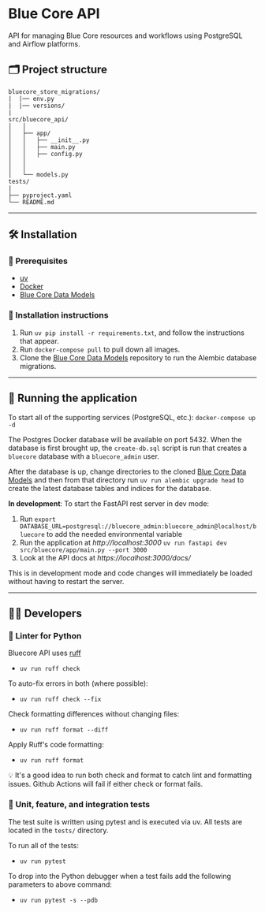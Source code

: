 # Blue Core API

API for managing Blue Core resources and workflows using PostgreSQL and Airflow platforms.


## 🗂️ Project structure
```
bluecore_store_migrations/
|  |── env.py
|  |── versions/
|
src/bluecore_api/
│   │
│   ├── app/
│   │   ├── __init__.py
│   │   ├── main.py
│   │   ├── config.py
│   │   
│   │  
│   └── models.py
tests/
|
├── pyproject.yaml
└── README.md
```

---

## 🛠️ Installation

### 🧰 Prerequisites
- [uv](https://github.com/astral-sh/uv)
- [Docker](https://www.docker.com/)
- [Blue Core Data Models][BLUECORE_MODELS]
 
### 🔧 Installation instructions
1.  Run `uv pip install -r requirements.txt`, and follow the instructions that appear.
2.  Run `docker-compose pull` to pull down all images.
3.  Clone the [Blue Core Data Models][BLUECORE_MODELS] repository to run the Alembic
    database migrations.

---

## 🚀 Running the application
To start all of the supporting services (PostgreSQL, etc.):
`docker-compose up -d`

The Postgres Docker database will be available on port 5432. When the database is first brought up, 
the `create-db.sql` script is run that creates a `bluecore` database with a 
`bluecore_admin` user. 

After the database is up, change directories to the cloned [Blue Core Data Models][BLUECORE_MODELS] and then from that directory run `uv run alembic upgrade head`
to create the latest database tables and indices for the database.

**In development**: To start the FastAPI rest server in dev mode:
1. Run `export DATABASE_URL=postgresql://bluecore_admin:bluecore_admin@localhost/bluecore` to add the needed environmental variable 
2. Run the application at *http://localhost:3000*
`uv run fastapi dev src/bluecore/app/main.py --port 3000`
3. Look at the API docs at *https://localhost:3000/docs/*

This is in development mode and code changes will immediately be loaded without having to restart the server.

---

## 👨‍💻 Developers

### 🧹 Linter for Python 
Bluecore API uses [ruff](https://docs.astral.sh/ruff/)
- `uv run ruff check`

To auto-fix errors in both (where possible):
- `uv run ruff check --fix`

Check formatting differences without changing files:
- `uv run ruff format --diff`

Apply Ruff's code formatting:
- `uv run ruff format`


💡 It's a good idea to run both check and format to catch lint and formatting issues. 
Github Actions will fail if either check or format fails.

### 🧪 Unit, feature, and integration tests
The test suite is written using pytest and is executed via uv.
All tests are located in the `tests/` directory.

To run all of the tests:
- `uv run pytest`

To drop into the Python debugger when a test fails add the following parameters to above command:
- `uv run pytest -s --pdb` 


[BLUECORE_MODELS]: https://github.com/blue-core-lod/bluecore-models
